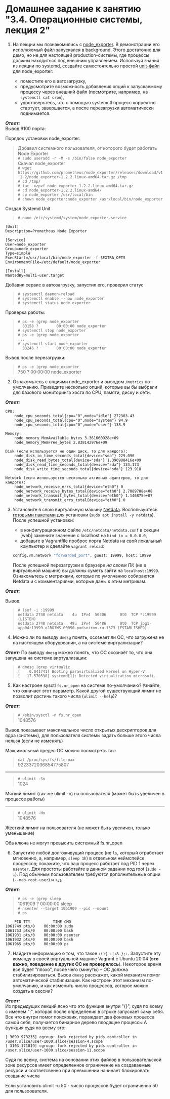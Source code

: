 # Домашнее задание к занятию "3.4. Операционные системы, лекция 2"

1. На лекции мы познакомились с [node_exporter](https://github.com/prometheus/node_exporter/releases). В демонстрации его исполняемый файл запускался в background. Этого достаточно для демо, но не для настоящей production-системы, где процессы должны находиться под внешним управлением. Используя знания из лекции по systemd, создайте самостоятельно простой [unit-файл](https://www.freedesktop.org/software/systemd/man/systemd.service.html) для node_exporter:

    * поместите его в автозагрузку,
    * предусмотрите возможность добавления опций к запускаемому процессу через внешний файл (посмотрите, например, на `systemctl cat cron`),
    * удостоверьтесь, что с помощью systemctl процесс корректно стартует, завершается, а после перезагрузки автоматически поднимается.

***Ответ:***
<br/>
Вывод 9100 порта:
<img src="./static/screen.png" alt="">

Порядок установки node_exporter:
> Добавил системного пользователя, от которого будет работать Node Exporter<br>
> `# sudo useradd -r -M -s /bin/false node_exporter`<br>
> Скачал node_exporter<br>
> `# wget https://github.com/prometheus/node_exporter/releases/download/v1.2.2/node_exporter-1.2.2.linux-amd64.tar.gz /tmp`<br>
> `# cd /tmp/`<br>
> `# tar -xzpvf node_exporter-1.2.2.linux-amd64.tar.gz`<br>
> `# cd node_exporter-1.2.2.linux-amd64/`<br>
> `# cp node_exporter /usr/local/bin`<br>
> `# chown node_exporter:node_exporter /usr/local/bin/node_exporter`

Создал Systemd Unit <br>

> `# nano /etc/systemd/system/node_exporter.service`
```
[Unit]
Description=Prometheus Node Exporter

[Service]
User=node_exporter
Group=node_exporter
Type=simple
ExecStart=/usr/local/bin/node_exporter -f $EXTRA_OPTS
EnvironmentFile=/etc/default/node_exporter

[Install]
WantedBy=multi-user.target
```

Добавил сервис в автозагрузку, запустил его, проверил статус

> `# systemctl daemon-reload`<br>
> `# systemctl enable --now node_exporter`<br>
> `# systemctl status node_exporter`

Проверка работы:

> `# ps -e |grep node_exporter`<br>
> `  33158 ?        00:00:00 node_exporter`<br>
> `# systemctl stop node_exporter`<br>
> `# ps -e |grep node_exporter`<br>
> `...`<br>
> `# systemctl start node_exporter`<br>
> `  33246 ?        00:00:00 node_exporter`

Вывод после перезагрузки:
> `# ps -e |grep node_exporter`<br>
> 750 ? 00:00:00 node_exporter

2. Ознакомьтесь с опциями node_exporter и выводом `/metrics` по-умолчанию. Приведите несколько опций, которые вы бы выбрали для базового мониторинга хоста по CPU, памяти, диску и сети.

***Ответ:***
```
CPU:
    node_cpu_seconds_total{cpu="0",mode="idle"} 272303.43
    node_cpu_seconds_total{cpu="0",mode="system"} 94.9
    node_cpu_seconds_total{cpu="0",mode="user"} 138.9

Memory:
    node_memory_MemAvailable_bytes 3.361660928e+09
    node_memory_MemFree_bytes 2.838142976e+09
    
Disk (если используется не один диск, то для каждого):
    node_disk_io_time_seconds_total{device="sda"} 229.096
    node_disk_read_bytes_total{device="sda"} 1.396988416e+09
    node_disk_read_time_seconds_total{device="sda"} 134.173
    node_disk_write_time_seconds_total{device="sda"} 123.918
    
Network (если используется несколько активных адаптеров, то для каждого):
    node_network_receive_errs_total{device="eth0"} 0
    node_network_receive_bytes_total{device="eth0"} 2.7089788e+08
    node_network_transmit_bytes_total{device="eth0"} 1.146875e+07
    node_network_transmit_errs_total{device="eth0"} 0
```

3. Установите в свою виртуальную машину [Netdata](https://github.com/netdata/netdata). Воспользуйтесь [готовыми пакетами](https://packagecloud.io/netdata/netdata/install) для установки (`sudo apt install -y netdata`). После успешной установки:
    * в конфигурационном файле `/etc/netdata/netdata.conf` в секции [web] замените значение с localhost на `bind to = 0.0.0.0`,
    * добавьте в Vagrantfile проброс порта Netdata на свой локальный компьютер и сделайте `vagrant reload`:

    ```bash
    config.vm.network "forwarded_port", guest: 19999, host: 19999
    ```

    После успешной перезагрузки в браузере *на своем ПК* (не в виртуальной машине) вы должны суметь зайти на `localhost:19999`. Ознакомьтесь с метриками, которые по умолчанию собираются Netdata и с комментариями, которые даны к этим метрикам.


***Ответ:***
<img src="./static/screen2.png" alt="">

Вывод:
> `# lsof -i :19999`<br>
> `netdata 2740 netdata    4u  IPv4  50306      0t0  TCP *:19999 (LISTEN)`<br>
> `netdata 2740 netdata   48u  IPv4  50486      0t0  TCP jbg1-app04:19999->JBG1WS-00050.podsvirov.ru:1373 (ESTABLISHED)`

4. Можно ли по выводу `dmesg` понять, осознает ли ОС, что загружена не на настоящем оборудовании, а на системе виртуализации?

***Ответ:***
По выводу `dmesg` можно понять, что ОС осознаёт то, что она запущена на системе виртуализации:
> `# dmesg |grep virtualiz`<br>
> `[    0.041741] Booting paravirtualized kernel on Hyper-V`<br>
> `[   17.570538] systemd[1]: Detected virtualization microsoft.`<br>

5. Как настроен sysctl `fs.nr_open` на системе по-умолчанию? Узнайте, что означает этот параметр. Какой другой существующий лимит не позволит достичь такого числа (`ulimit --help`)?

***Ответ:***
> `# /sbin/sysctl -n fs.nr_open`<br>
> 1048576

Вывод показывает максимальное число открытых дескрипторов для ядра (системы), 
для пользователя системы задать больше этого числа нельзя (если не изменять)

Максимальный предел ОС можно посмотреть так: 
> `cat /proc/sys/fs/file-max`<br>
> 9223372036854775807

-----------------------------------------------------------------------
> `# ulimit -Sn`<br>
> 1024

Мягкий лимит (так же ulimit -n) на пользователя (может быть увеличен в процессе работы)

-----------------------------------------------------------------------
> `# ulimit -Hn`<br>
> 1048576

Жесткий лимит на пользователя (не может быть увеличен, только уменьшение)

Оба ключа не могут превысить системный fs.nr_open

6. Запустите любой долгоживущий процесс (не `ls`, который отработает мгновенно, а, например, `sleep 1h`) в отдельном неймспейсе процессов; покажите, что ваш процесс работает под PID 1 через `nsenter`. Для простоты работайте в данном задании под root (`sudo -i`). Под обычным пользователем требуются дополнительные опции (`--map-root-user`) и т.д.

***Ответ:***
> `# ps -e |grep sleep`<br>
> 1061909 ?        00:00:00 sleep<br>
> `# nsenter --target 1061909 --pid --mount`<br>
> `# ps`<br>
```
    PID TTY          TIME CMD
1061749 pts/0    00:00:00 sudo
1061753 pts/0    00:00:00 bash
1061931 pts/0    00:00:00 nsenter
1061932 pts/0    00:00:00 bash
1061965 pts/0    00:00:00 ps
```
7. Найдите информацию о том, что такое `:(){ :|:& };:`. Запустите эту команду в своей виртуальной машине Vagrant с Ubuntu 20.04 (**это важно, поведение в других ОС не проверялось**). Некоторое время все будет "плохо", после чего (минуты) – ОС должна стабилизироваться. Вызов `dmesg` расскажет, какой механизм помог автоматической стабилизации. Как настроен этот механизм по-умолчанию, и как изменить число процессов, которое можно создать в сессии?

***Ответ:*** <br>
Из предыдущих лекций ясно что это функция внутри "{}", судя по всему с именем ":", которая после определения в строке запускает саму себя.
Все что внутри помог поисковик, пораждает два фоновых процесса самой себя, получается бинарное дерево плодящее процессы
А функция судя по всему это:
```
[ 3099.973235] cgroup: fork rejected by pids controller in /user.slice/user-1000.slice/session-4.scope
[ 3103.171819] cgroup: fork rejected by pids controller in /user.slice/user-1000.slice/session-11.scope
```

Судя по всему, система на основании этих файлов в пользовательской зоне ресурсов имеет определенное ограничение на создаваемые ресурси 
и соответсвенно при превышении начинает блокировать создание числа 

Если установить ulimit -u 50 - число процессов будет ограниченно 50 для пользоователя. 
